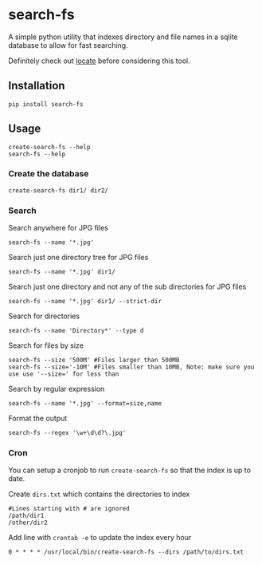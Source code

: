# search-fs

A simple python utility that indexes directory and file names in a sqlite database to allow for fast searching.

Definitely check out [locate](http://man7.org/linux/man-pages/man1/locate.1.html) before considering this tool.

## Installation

```shell script
pip install search-fs
```

## Usage

```shell script
create-search-fs --help
search-fs --help
```

### Create the database

```shell script
create-search-fs dir1/ dir2/
```

### Search

Search anywhere for JPG files
```shell script
search-fs --name '*.jpg'
```

Search just one directory tree for JPG files
```shell script
search-fs --name '*.jpg' dir1/
```

Search just one directory and not any of the sub directories for JPG files
```shell script
search-fs --name '*.jpg' dir1/ --strict-dir
```

Search for directories
```shell script
search-fs --name 'Directory*' --type d
```

Search for files by size
```shell script
search-fs --size '500M' #Files larger than 500MB
search-fs --size='-10M' #Files smaller than 10MB, Note: make sure you use use '--size=' for less than
```

Search by regular expression
```shell script
search-fs --name '*.jpg' --format=size,name
```

Format the output
```shell script
search-fs --regex '\w+\d\d?\.jpg'
```

### Cron

You can setup a cronjob to run `create-search-fs` so that the index is up to date.

Create `dirs.txt` which contains the directories to index

```
#Lines starting with # are ignored
/path/dir1
/other/dir2
```

Add line with `crontab -e` to update the index every hour

```shell script
0 * * * * /usr/local/bin/create-search-fs --dirs /path/to/dirs.txt
```
